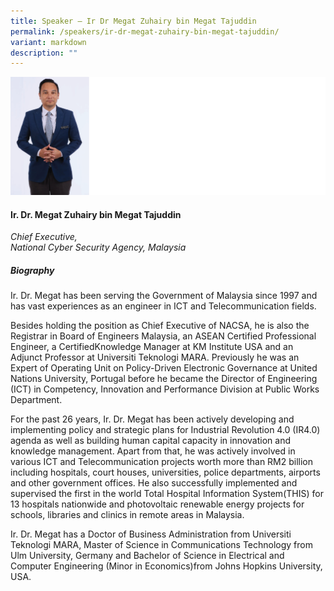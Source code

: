 ```yaml
---
title: Speaker – Ir Dr Megat Zuhairy bin Megat Tajuddin
permalink: /speakers/ir-dr-megat-zuhairy-bin-megat-tajuddin/
variant: markdown
description: ""
---
```


![](/images/2024%20speakers/Dr__Megat_Zuhairy_bin_Megat_Tajuddin.png)
#### **Ir. Dr. Megat Zuhairy bin Megat Tajuddin**

*Chief Executive, <br> National Cyber Security Agency, Malaysia*

##### **Biography**
Ir. Dr. Megat has been serving the Government of Malaysia since 1997 and has vast experiences as an engineer in ICT and Telecommunication fields.

Besides holding the position as Chief Executive of NACSA, he is also the Registrar in Board of Engineers Malaysia, an ASEAN Certified Professional Engineer, a CertifiedKnowledge Manager at KM Institute USA and an Adjunct Professor at Universiti Teknologi MARA. Previously he was an Expert of Operating Unit on Policy-Driven Electronic Governance at United Nations University, Portugal before he became the Director of Engineering (ICT) in Competency, Innovation and Performance Division at Public Works Department.

For the past 26 years, Ir. Dr. Megat has been actively developing and implementing policy and strategic plans for Industrial Revolution 4.0 (IR4.0) agenda as well as building human capital capacity in innovation and knowledge management. Apart from that, he was actively involved in various ICT and Telecommunication projects worth more than RM2 billion including hospitals, court houses, universities, police departments, airports and other government offices. He also successfully implemented and supervised the first in the world Total Hospital Information System(THIS) for 13 hospitals nationwide and photovoltaic renewable energy projects for schools, libraries and clinics in remote areas in Malaysia.

Ir. Dr. Megat has a Doctor of Business Administration from Universiti Teknologi MARA, Master of Science in Communications Technology from Ulm University, Germany and Bachelor of Science in Electrical and Computer Engineering (Minor in Economics)from Johns Hopkins University, USA.
